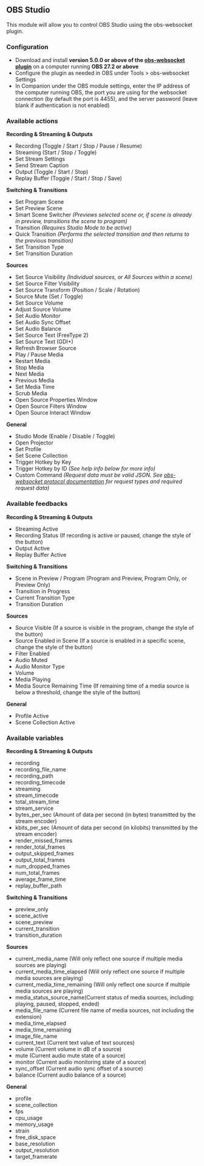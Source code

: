 ## OBS Studio

This module will allow you to control OBS Studio using the obs-websocket plugin.

### Configuration

- Download and install **version 5.0.0 or above of the [obs-websocket plugin](https://github.com/obsproject/obs-websocket/releases)** on a computer running **OBS 27.2 or above**
- Configure the plugin as needed in OBS under Tools > obs-websocket Settings
- In Companion under the OBS module settings, enter the IP address of the computer running OBS, the port you are using for the websocket connection (by default the port is 4455), and the server password (leave blank if authentication is not enabled)

### Available actions

**Recording & Streaming & Outputs**

- Recording (Toggle / Start / Stop / Pause / Resume)
- Streaming (Start / Stop / Toggle)
- Set Stream Settings
- Send Stream Caption
- Output (Toggle / Start / Stop)
- Replay Buffer (Toggle / Start / Stop / Save)

**Switching & Transitions**

- Set Program Scene
- Set Preview Scene
- Smart Scene Switcher _(Previews selected scene or, if scene is already in preview, transitions the scene to program)_
- Transition _(Requires Studio Mode to be active)_
- Quick Transition _(Performs the selected transition and then returns to the previous transition)_
- Set Transition Type
- Set Transition Duration

**Sources**

- Set Source Visibility _(Individual sources, or All Sources within a scene)_
- Set Source Filter Visibility
- Set Source Transform (Position / Scale / Rotation)
- Source Mute (Set / Toggle)
- Set Source Volume
- Adjust Source Volume
- Set Audio Monitor
- Set Audio Sync Offset
- Set Audio Balance
- Set Source Text (FreeType 2)
- Set Source Text (GDI+)
- Refresh Browser Source
- Play / Pause Media
- Restart Media
- Stop Media
- Next Media
- Previous Media
- Set Media Time
- Scrub Media
- Open Source Properties Window
- Open Source Filters Window
- Open Source Interact Window

**General**

- Studio Mode (Enable / Disable / Toggle)
- Open Projector
- Set Profile
- Set Scene Collection
- Trigger Hotkey by Key
- Trigger Hotkey by ID _(See help info below for more info)_
- Custom Command _(Request data must be valid JSON. See [obs-websocket protocol documentation](https://github.com/obsproject/obs-websocket/blob/master/docs/generated/protocol.md#requests) for request types and required request data)_

### Available feedbacks

**Recording & Streaming & Outputs**

- Streaming Active
- Recording Status (If recording is active or paused, change the style of the button)
- Output Active
- Replay Buffer Active

**Switching & Transitions**

- Scene in Preview / Program (Program and Preview, Program Only, or Preview Only)
- Transition in Progress
- Current Transition Type
- Transition Duration

**Sources**

- Source Visible (If a source is visible in the program, change the style of the button)
- Source Enabled in Scene (If a source is enabled in a specific scene, change the style of the button)
- Filter Enabled
- Audio Muted
- Audio Monitor Type
- Volume
- Media Playing
- Media Source Remaining Time (If remaining time of a media source is below a threshold, change the style of the button)

**General**

- Profile Active
- Scene Collection Active

### Available variables

**Recording & Streaming & Outputs**

- recording
- recording_file_name
- recording_path
- recording_timecode
- streaming
- stream_timecode
- total_stream_time
- stream_service
- bytes_per_sec (Amount of data per second (in bytes) transmitted by the stream encoder)
- kbits_per_sec (Amount of data per second (in kilobits) transmitted by the stream encoder)
- render_missed_frames
- render_total_frames
- output_skipped_frames
- output_total_frames
- num_dropped_frames
- num_total_frames
- average_frame_time
- replay_buffer_path

**Switching & Transitions**

- preview_only
- scene_active
- scene_preview
- current_transition
- transition_duration

**Sources**

- current_media_name (Will only reflect one source if multiple media sources are playing)
- current_media_time_elapsed (Will only reflect one source if multiple media sources are playing)
- current_media_time_remaining (Will only reflect one source if multiple media sources are playing)
- media_status_source_name(Current status of media sources, including: playing, paused, stopped, ended)
- media_file_name (Current file name of media sources, not including the extension)
- media_time_elapsed
- media_time_remaining
- image_file_name
- current_text (Current text value of text sources)
- volume (Current volume in dB of a source)
- mute (Current audio mute state of a source)
- monitor (Current audio monitoring state of a source)
- sync_offset (Current audio sync offset of a source)
- balance (Current audio balance of a source)

**General**

- profile
- scene_collection
- fps
- cpu_usage
- memory_usage
- strain
- free_disk_space
- base_resolution
- output_resolution
- target_framerate
